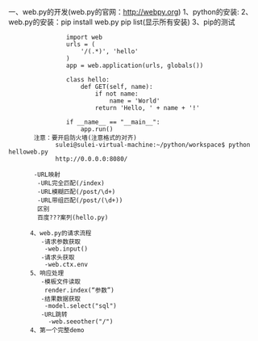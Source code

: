 一、web.py的开发(web.py的官网：http://webpy.org)
		  1、python的安装:
		  2、web.py的安装：pip install web.py
		                   pip list(显示所有安装)
	 	  3、pip的测试        

```shell
				import web
				urls = (
				    '/(.*)', 'hello'
				)
				app = web.application(urls, globals())

				class hello:        
				    def GET(self, name):
				        if not name: 
				            name = 'World'
				        return 'Hello, ' + name + '!'

				if __name__ == "__main__":
				    app.run()
       注意：要开启防火墙(注意格式的对齐)
		     sulei@sulei-virtual-machine:~/python/workspace$ python helloweb.py 
		     http://0.0.0.0:8080/
       
       -URL映射
        -URL完全匹配(/index)
        -URL模糊匹配(/post/\d+)
        -URL带组匹配(/post/(\d+))
        区别
        百度???案列(hello.py)
      
      4、web.py的请求流程
         -请求参数获取
          -web.input()
         -请求头获取
          -web.ctx.env
      5、响应处理
         -模板文件读取
          render.index(“参数”)
         -结果数据获取
          -model.select("sql")
         -URL跳转
           -web.seeother("/")
      4、第一个完整demo
```